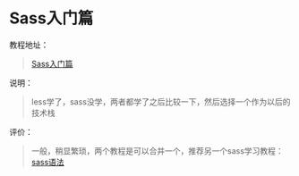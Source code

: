 # Sass入门篇

教程地址：
>[Sass入门篇](http://www.imooc.com/view/311)

说明：
>less学了，sass没学，两者都学了之后比较一下，然后选择一个作为以后的技术栈

评价：
>一般，稍显繁琐，两个教程是可以合并一个，推荐另一个sass学习教程：[sass语法](http://www.w3cplus.com/sassguide/syntax.html)
